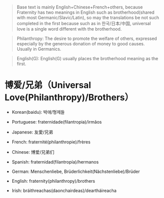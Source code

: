 > Base text is mainly English+Chinese+French+others, because Fraternity has two meanings in English such as brotherhood(shared with most Germanic/Slavic/Latin), so may the translations be not such completed in the first because such as in 한국/日本/中国, universal love is a single word different with the brotherhood.

> Philanthropy: The desire to promote the welfare of others, expressed especially by the generous donation of money to good causes. Usually in Germanics.

> English(G): English(G) usually places the brotherhood meaning as the first.

# 博爱/兄弟（Universal Love(Philanthropy)/Brothers）

- Korean(baidu): 박애/형제들

- Portuguese: fraternidade(filantropia)/irmãos

- Japanese: 友愛/兄弟

- French: fraternité(philanthropie)/frères
- Chinese: 博爱/兄弟们
- Spanish: fraternidad(filantropía)/hermanos

- German: Menschenliebe, Brüderlichkeit(Nächstenliebe)/Brüder

- English: fraternity(philanthropy)/brothers
- Irish: bráithreachas(daonchairdeas)/deartháireacha